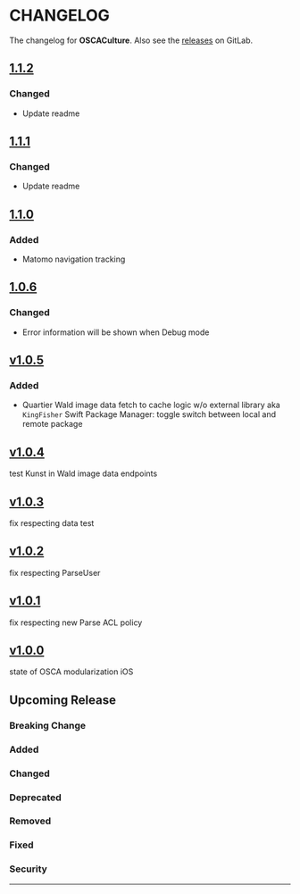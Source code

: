 # CHANGELOG

The changelog for **OSCACulture**. Also see the [releases](https://git-dev.solingen.de/smartcityapp/modules/oscaculture-ios/-/releases) on GitLab.

## [1.1.2](https://git-dev.solingen.de/smartcityapp/modules/oscaculture-ios/-/tags/1.1.2)

### Changed
- Update readme

## [1.1.1](https://git-dev.solingen.de/smartcityapp/modules/oscaculture-ios/-/tags/1.1.1)

### Changed
- Update readme

## [1.1.0](https://git-dev.solingen.de/smartcityapp/modules/oscaculture-ios/-/tags/1.1.0)

### Added
- Matomo navigation tracking

## [1.0.6](https://git-dev.solingen.de/smartcityapp/modules/oscaculture-ios/-/tags/1.0.6)

### Changed

- Error information will be shown when Debug mode

## [v1.0.5](https://git-dev.solingen.de/smartcityapp/modules/oscaculture-ios/-/tags/v1.0.5)

### Added 
-  Quartier Wald image data fetch to cache logic w/o external library aka `KingFisher`
Swift Package Manager: toggle switch between local and remote package

## [v1.0.4](https://git-dev.solingen.de/smartcityapp/modules/oscaculture-ios/-/tags/v1.0.4)
test Kunst in Wald image data endpoints

## [v1.0.3](https://git-dev.solingen.de/smartcityapp/modules/oscaculture-ios/-/tags/v1.0.3)
fix respecting data test

## [v1.0.2](https://git-dev.solingen.de/smartcityapp/modules/oscaculture-ios/-/tags/v1.0.2)
fix respecting ParseUser

## [v1.0.1](https://git-dev.solingen.de/smartcityapp/modules/oscaculture-ios/-/tags/v1.0.1)
fix respecting new Parse ACL policy

## [v1.0.0](https://git-dev.solingen.de/smartcityapp/modules/oscaculture-ios/-/tags/v1.0.0)
state of OSCA modularization iOS
## Upcoming Release
### Breaking Change
### Added
### Changed
### Deprecated
### Removed
### Fixed
### Security
---
